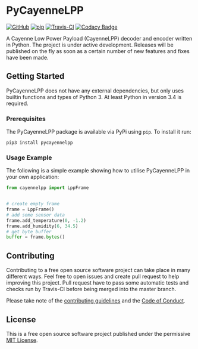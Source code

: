 # PyCayenneLPP

[![GitHub](https://img.shields.io/badge/License-MIT-blue.svg)](https://github.com/smlng/pycayennelpp/blob/master/LICENSE)
[![pip](https://img.shields.io/badge/version-0.4-red.svg)](https://pypi.org/project/pycayennelpp/)
[![Travis-CI](https://travis-ci.com/smlng/pycayennelpp.svg?branch=master)](https://travis-ci.com/smlng/pycayennelpp)
[![Codacy Badge](https://api.codacy.com/project/badge/Grade/169fb391fec84d7e83ee69b8dad3cdc3)](https://www.codacy.com/app/smlng/pycayennelpp?utm_source=github.com&amp;utm_medium=referral&amp;utm_content=smlng/pycayennelpp&amp;utm_campaign=Badge_Grade)

A Cayenne Low Power Payload (CayenneLPP) decoder and encoder written in Python.
The project is under active development. Releases will be published on the
fly as soon as a certain number of new features and fixes have been made.

## Getting Started

PyCayenneLPP does not have any external dependencies, but only uses builtin
functions and types of Python 3. At least Python in version 3.4 is required.

### Prerequisites

The PyCayenneLPP package is available via PyPi using `pip`. To install it run:

```Shell
pip3 install pycayennelpp
```

### Usage Example

The following is a simple example showing how to utilise PyCayenneLPP in your
own application:

```Python
from cayennelpp import LppFrame


# create empty frame
frame = LppFrame()
# add some sensor data
frame.add_temperature(0, -1.2)
frame.add_humidity(6, 34.5)
# get byte buffer
buffer = frame.bytes()
```

## Contributing

Contributing to a free open source software project can take place in many
different ways. Feel free to open issues and create pull request to help
improving this project. Pull request have to pass some automatic tests and
checks run by Travis-CI before being merged into the master branch.

Please take note of the [contributing guidelines](CONTRIBUTING.md) and the
[Code of Conduct](CODE_OF_CONDUCT.md).

## License

This is a free open source software project published under the permissive
[MIT License](LICENSE).
